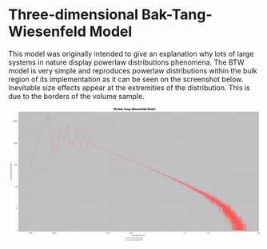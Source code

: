 # Three-dimensional Bak-Tang-Wiesenfeld Model

This model was originally intended to give an explanation why lots of large systems in nature display powerlaw distributions phenomena. The BTW model is very simple and reproduces powerlaw distributions within the bulk region of its implementation as it can be seen on the screenshot below. Inevitable size effects appear at the extremities of the distribution. This is due to the borders of the volume sample.

![example](https://github.com/rsterkendries/BTW-3D-model/blob/master/images/average_1000xp_on_16x16x16_grid.png)
